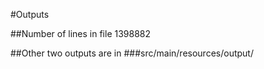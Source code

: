 #Outputs

##Number of lines in file
1398882

##Other two outputs are in ###src/main/resources/output/